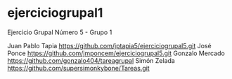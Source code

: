 # ejerciciogrupal1
Ejercicio Grupal Número 5 - Grupo 1


Juan Pablo Tapia https://github.com/jptapia5/ejerciciogrupal5.git
José Ponce https://github.com/jmponcem/ejerciciogrupal5.git
Gonzalo Mercado https://github.com/gonzalo404/tareagrupal
Simón Zelada https://github.com/supersimonkybone/Tareas.git
